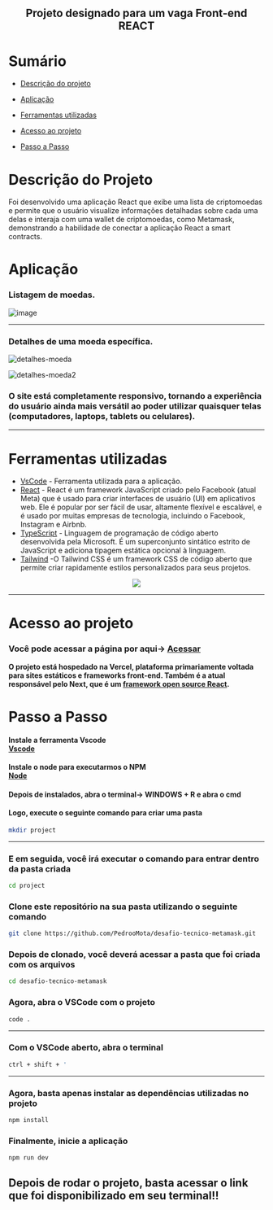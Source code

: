 <h2 align="center">Projeto designado para um vaga Front-end REACT</h2>



# Sumário

- [Descrição do projeto](#descrição-do-projeto)

- [Aplicação](#aplicação)

- [Ferramentas utilizadas](#ferramentas-utilizadas)

- [Acesso ao projeto](#acesso-ao-projeto)

- [Passo a Passo](#passo-a-passo)


# Descrição do Projeto
Foi desenvolvido uma aplicação React que exibe uma lista de criptomoedas e permite que o usuário visualize informações detalhadas sobre cada uma delas e interaja com uma wallet de criptomoedas, como Metamask, demonstrando a habilidade de conectar a aplicação React a smart contracts.


# Aplicação

### Listagem de moedas.

  ![image](https://github.com/PedrooMota/desafio-tecnico-metamask/assets/83295376/8c4c83a0-f046-4423-bbf4-38bb86a28789)

<hr>

### Detalhes de uma moeda específica.

![detalhes-moeda](https://github.com/PedrooMota/desafio-tecnico-metamask/assets/83295376/a78d8720-2e7e-4255-8f4a-3a2f5deccad3)


![detalhes-moeda2](https://github.com/PedrooMota/desafio-tecnico-metamask/assets/83295376/7c31265c-d35f-4d0b-9690-9346da07cfe0)

### O site está completamente responsivo, tornando a experiência do usuário ainda mais versátil ao poder utilizar quaisquer telas (computadores, laptops, tablets ou celulares). 

<hr>


# Ferramentas utilizadas

- [VsCode](https://code.visualstudio.com/) - Ferramenta utilizada para a aplicação.
- [React](https://pt-br.reactjs.org/) - React é um framework JavaScript criado pelo Facebook (atual Meta) que é usado para criar interfaces de usuário (UI) em aplicativos web. Ele é popular por ser fácil de usar, altamente flexível e escalável, e é usado por muitas empresas de tecnologia, incluindo o Facebook, Instagram e Airbnb.
- [TypeScript](https://www.typescriptlang.org/) - Linguagem de programação de código aberto desenvolvida pela Microsoft. É um superconjunto sintático estrito de JavaScript e adiciona tipagem estática opcional à linguagem.
- [Tailwind](https://tailwindcss.com/docs/installation) -O Tailwind CSS é um framework CSS de código aberto que permite criar rapidamente estilos personalizados para seus projetos.

<div align="center">
  <img src="https://skillicons.dev/icons?i=vscode,react,ts,tailwind&perline=14" />
</div>
<hr>


# Acesso ao projeto

### Você pode acessar a página por aqui-> <a target="_blank" href="https://desafio-tecnico-metamask-yjng.vercel.app/">Acessar</a>


**O projeto está hospedado na Vercel, plataforma primariamente voltada para sites estáticos e frameworks front-end. Também é a atual responsável pelo Next, que é um <a target="_blank" href="https://opensource.com/article/20/1/react-javascript-frameworks">framework open source React</a>.**


# Passo a Passo

#### Instale a ferramenta Vscode <br><a target="_blank" href="https://code.visualstudio.com/">Vscode</a><br>
#### Instale o node para executarmos o NPM <br> <a target="_blank" href="https://opensource.com/article/20/1/react-javascript-frameworks">Node</a>


#### Depois de instalados, abra o terminal-> **WINDOWS + R e abra o cmd** <br>
#### Logo, execute o seguinte comando para criar uma pasta


```sh
mkdir project
```
<hr>


### E em seguida, você irá executar o comando para entrar dentro da pasta criada
```sh
cd project
```

### Clone este repositório na sua pasta utilizando o seguinte comando


```sh
git clone https://github.com/PedrooMota/desafio-tecnico-metamask.git
```


### Depois de clonado, você deverá acessar a pasta que foi criada com os arquivos


```sh
cd desafio-tecnico-metamask
```


### Agora, abra o VSCode com o projeto

```sh
code .
```


<hr>


### Com o VSCode aberto, abra o terminal

```sh
ctrl + shift + '
```

<hr>


### Agora, basta apenas instalar as dependências utilizadas no projeto

```sh
npm install
```


### Finalmente, inicie a aplicação

```sh
npm run dev
```

## Depois de rodar o projeto, basta acessar o link que foi disponibilizado em seu terminal!!
